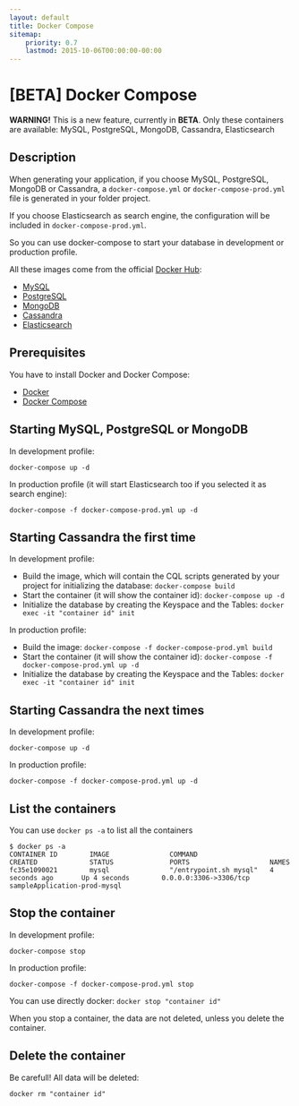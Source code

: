 ```yaml
---
layout: default
title: Docker Compose
sitemap:
    priority: 0.7
    lastmod: 2015-10-06T00:00:00-00:00
---
```


# <i class="fa fa-music"></i> [BETA] Docker Compose

__WARNING!__ This is a new feature, currently in __BETA__. Only these containers are available: MySQL, PostgreSQL, MongoDB, Cassandra, Elasticsearch

## Description

When generating your application, if you choose MySQL, PostgreSQL, MongoDB or Cassandra, a `docker-compose.yml` or `docker-compose-prod.yml` file is generated in your folder project.

If you choose Elasticsearch as search engine, the configuration will be included in `docker-compose-prod.yml`.

So you can use docker-compose to start your database in development or production profile.

All these images come from the official [Docker Hub](https://hub.docker.com/):

- [MySQL](https://hub.docker.com/_/mysql/)
- [PostgreSQL](https://hub.docker.com/_/postgres/)
- [MongoDB](https://hub.docker.com/_/mongo/)
- [Cassandra](https://hub.docker.com/_/cassandra/)
- [Elasticsearch](https://hub.docker.com/_/elasticsearch/)

## Prerequisites

You have to install Docker and Docker Compose:

- [Docker](https://docs.docker.com/installation/#installation)
- [Docker Compose](https://docs.docker.com/compose/install)

## Starting MySQL, PostgreSQL or MongoDB

In development profile:

`docker-compose up -d`

In production profile (it will start Elasticsearch too if you selected it as search engine):

`docker-compose -f docker-compose-prod.yml up -d`

## Starting Cassandra the first time

In development profile:

- Build the image, which will contain the CQL scripts generated by your project for initializing the database: `docker-compose build`
- Start the container (it will show the container id): `docker-compose up -d`
- Initialize the database by creating the Keyspace and the Tables: `docker exec -it "container id" init`

In production profile:

- Build the image: `docker-compose -f docker-compose-prod.yml build`
- Start the container (it will show the container id): `docker-compose -f docker-compose-prod.yml up -d`
- Initialize the database by creating the Keyspace and the Tables: `docker exec -it "container id" init`

## Starting Cassandra the next times

In development profile:

`docker-compose up -d`

In production profile:

`docker-compose -f docker-compose-prod.yml up -d`

## List the containers

You can use `docker ps -a` to list all the containers
```
$ docker ps -a
CONTAINER ID        IMAGE               COMMAND                  CREATED             STATUS              PORTS                    NAMES
fc35e1090021        mysql               "/entrypoint.sh mysql"   4 seconds ago       Up 4 seconds        0.0.0.0:3306->3306/tcp   sampleApplication-prod-mysql
```

## Stop the container

In development profile:

`docker-compose stop`

In production profile:

`docker-compose -f docker-compose-prod.yml stop`

You can use directly docker: `docker stop "container id"`

When you stop a container, the data are not deleted, unless you delete the container.

## Delete the container

Be carefull! All data will be deleted:

`docker rm "container id"`
